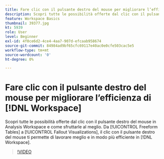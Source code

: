 ```yaml
---
title: Fare clic con il pulsante destro del mouse per migliorare l’efficienza di Workspace
description: Scopri tutte le possibilità offerte dal clic con il pulsante destro del mouse in Analysis Workspace e come sfruttarle al meglio. Dalle tabelle a forma libera alle visualizzazioni di fallout, l’utilizzo del clic con il pulsante destro del mouse migliorerà la tua efficienza e competenza in Workspace.
feature: Workspace Basics
thumbnail: 39377.jpg
kt: 5939
role: User
level: Beginner
exl-id: 4f0ce6d2-4ce4-4aa7-907d-efcaab958674
source-git-commit: 84984ad9bf65cfc69117e40ac0e0cfe503cac5e5
workflow-type: tm+mt
source-wordcount: '0'
ht-degree: 0%

---
```


# Fare clic con il pulsante destro del mouse per migliorare l’efficienza di [!DNL Workspace]

Scopri tutte le possibilità offerte dal clic con il pulsante destro del mouse in Analysis Workspace e come sfruttarle al meglio. Da [!UICONTROL Freeform Tables] a [!UICONTROL Fallout Visualizations], il clic con il pulsante destro del mouse ti permette di lavorare meglio e in modo più efficiente in [!DNL Workspace].

>[!VIDEO](https://video.tv.adobe.com/v/327565/?quality=12&learn=on&captions=ita)
